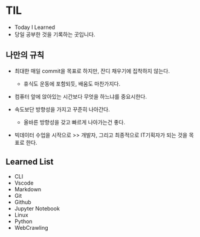# TIL

- Today I Learned
- 당일 공부한 것을 기록하는 곳입니다.

## 나만의 규칙

- 최대한 매일 commit을 목표로 하지만, 잔디 채우기에 집착하지 않는다.
  - 휴식도 운동에 포함되듯, 배움도 마찬가지다.

- 컴퓨터 앞에 앉아있는 시간보다 무엇을 하느냐를 중요시한다.
- 속도보단 방향성을 가지고 꾸준히 나아간다.
  - 올바른 방향성을 갖고 빠르게 나아가는건 좋다.

- 빅데이터 수업을 시작으로 >> 개발자, 그리고 최종적으로 IT기획자가 되는 것을 목표로 한다.



## Learned List

- CLI
- Vscode
- Markdown
- Git
- Github
- Jupyter Notebook
- Linux
- Python
- WebCrawling